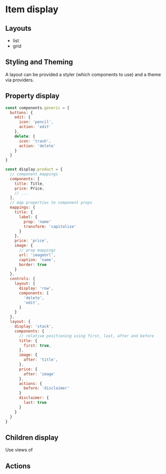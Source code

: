 # Item display

## Layouts

- list
- grid

## Styling and Theming

A layout can be provided a styler (which components to use) and a theme via providers.

## Property display

```js
const components.generic = {
  buttons: {
    edit: {
      icon: 'pencil',
      action: 'edit'
    },
    delete: {
      icon: 'trash',
      action: 'delete'
    }
  }
}
```

```js
const display.product = {
  // component mappings
  components: [
    title: Title,
    price: Price,
    // ...
  ],
  // map properties to component props
  mappings: {
    title: {
      label: {
        prop: 'name'
        transform: 'capitalize'
      }
    },
    price: 'price',
    image: {
      // prop mappings
      url: 'imageUrl',
      caption: 'name',
      border: true
    }
  },
  controls: {
    layout: {
      display: 'row',
      components: [
        'delete',
        'edit',
      ]
    }
  },
  layout: {
    display: 'stack',
    components: {
      // relative positioning using first, last, after and before
      title: {
        first: true,
      },
      image: {
        after: 'title',
      },
      price: {
        after: 'image'
      },
      actions: {
        before: 'disclaimer'
      }
      disclaimer: {
        last: true
      }
    }
  }
}
```

## Children display

Use views of

## Actions
